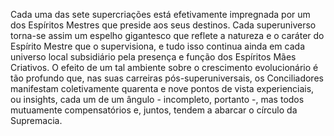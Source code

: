﻿Cada uma das sete supercriações está efetivamente impregnada por um dos Espíritos Mestres que preside aos seus destinos. Cada superuniverso torna-se assim um espelho gigantesco que reflete a natureza e o caráter do Espírito Mestre que o supervisiona, e tudo isso continua ainda em cada universo local subsidiário pela presença e função dos Espíritos Mães Criativos. O efeito de um tal ambiente sobre o crescimento evolucionário é tão profundo que, nas suas carreiras pós-superuniversais, os Conciliadores manifestam coletivamente quarenta e nove pontos de vista experienciais, ou insights, cada um de um ângulo - incompleto, portanto -, mas todos mutuamente compensatórios e, juntos, tendem a abarcar o círculo da Supremacia.